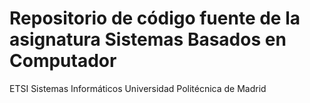 # Repositorio de código fuente de la asignatura Sistemas Basados en Computador
ETSI Sistemas Informáticos
Universidad Politécnica de Madrid
